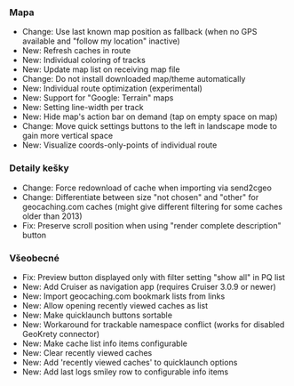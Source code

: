 ### Mapa
- Change: Use last known map position as fallback (when no GPS available and "follow my location" inactive)
- New: Refresh caches in route
- New: Individual coloring of tracks
- New: Update map list on receiving map file
- Change: Do not install downloaded map/theme automatically
- New: Individual route optimization (experimental)
- New: Support for "Google: Terrain" maps
- New: Setting line-width per track
- New: Hide map's action bar on demand (tap on empty space on map)
- Change: Move quick settings buttons to the left in landscape mode to gain more vertical space
- New: Visualize coords-only-points of individual route

### Detaily kešky
- Change: Force redownload of cache when importing via send2cgeo
- Change: Differentiate between size "not chosen" and "other" for geocaching.com caches (might give different filtering for some caches older than 2013)
- Fix: Preserve scroll position when using "render complete description" button

### Všeobecné
- Fix: Preview button displayed only with filter setting "show all" in PQ list
- New: Add Cruiser as navigation app (requires Cruiser 3.0.9 or newer)
- New: Import geocaching.com bookmark lists from links
- New: Allow opening recently viewed caches as list
- New: Make quicklaunch buttons sortable
- New: Workaround for trackable namespace conflict (works for disabled GeoKrety connector)
- New: Make cache list info items configurable
- New: Clear recently viewed caches
- New: Add 'recently viewed caches' to quicklaunch options
- New: Add last logs smiley row to configurable info items
